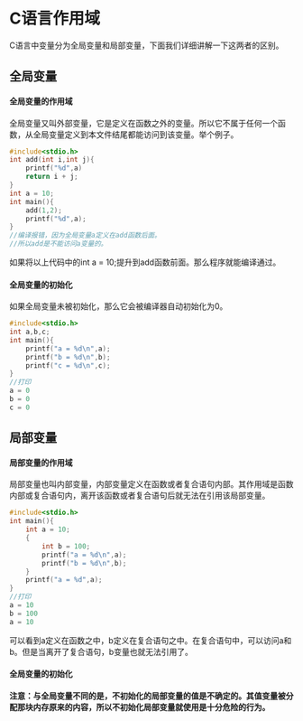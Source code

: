 # C语言作用域

C语言中变量分为全局变量和局部变量，下面我们详细讲解一下这两者的区别。

## 全局变量
#### 全局变量的作用域
全局变量又叫外部变量，它是定义在函数之外的变量。所以它不属于任何一个函数，从全局变量定义到本文件结尾都能访问到该变量。举个例子。
```c
#include<stdio.h>
int add(int i,int j){
	printf("%d",a)
	return i + j;
}
int a = 10;
int main(){
	add(1,2);
	printf("%d",a);
}
//编译报错，因为全局变量a定义在add函数后面。
//所以add是不能访问a变量的。
```
如果将以上代码中的int a = 10;提升到add函数前面。那么程序就能编译通过。

#### 全局变量的初始化
如果全局变量未被初始化，那么它会被编译器自动初始化为0。
```c
#include<stdio.h>
int a,b,c;
int main(){
	printf("a = %d\n",a);
	printf("b = %d\n",b);
	printf("c = %d\n",c);
}
//打印
a = 0
b = 0
c = 0
```

## 局部变量
#### 局部变量的作用域
局部变量也叫内部变量，内部变量定义在函数或者复合语句内部。其作用域是函数内部或复合语句内，离开该函数或者复合语句后就无法在引用该局部变量。
```c
#include<stdio.h>
int main(){
	int a = 10;
	{
		int b = 100;
		printf("a = %d\n",a);
		printf("b = %d\n",b);
	}
	printf("a = %d",a);
}
//打印
a = 10
b = 100
a = 10
```
可以看到a定义在函数之中，b定义在复合语句之中。在复合语句中，可以访问a和b。但是当离开了复合语句，b变量也就无法引用了。

#### 全局变量的初始化

**注意：与全局变量不同的是，不初始化的局部变量的值是不确定的。其值变量被分配那块内存原来的内容，所以不初始化局部变量就使用是十分危险的行为。**

